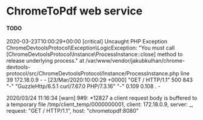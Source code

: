# ChromeToPdf web service


#### TODO

2020-03-23T10:00:29+00:00 [critical] Uncaught PHP Exception ChromeDevtoolsProtocol\Exception\LogicException: "You must call [ChromeDevtoolsProtocol\Instance\ProcessInstance::close] method to release underlying process." at /var/www/vendor/jakubkulhan/chrome-devtools-protocol/src/ChromeDevtoolsProtocol/Instance/ProcessInstance.php line 39
172.18.0.9 - - [23/Mar/2020:10:00:29 +0000] "GET / HTTP/1.1" 500 843 "-" "GuzzleHttp/6.5.1 curl/7.67.0 PHP/7.3.16" "-" 0.109 0.108 . -

2020/03/24 11:16:34 [warn] 9#9: *12827 a client request body is buffered to a temporary file /tmp/client_temp/0000000001, client: 172.18.0.9, server: _, request: "GET / HTTP/1.1", host: "chrometopdf:8080"
